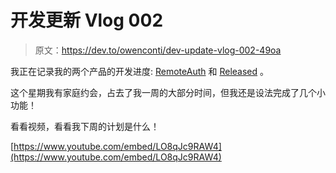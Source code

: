# 开发更新 Vlog 002

> 原文：<https://dev.to/owenconti/dev-update-vlog-002-49oa>

我正在记录我的两个产品的开发进度: [RemoteAuth](https://remoteauth.com) 和 [Released](https://released.xyz) 。

这个星期我有家庭约会，占去了我一周的大部分时间，但我还是设法完成了几个小功能！

看看视频，看看我下周的计划是什么！

[https://www.youtube.com/embed/LO8qJc9RAW4](https://www.youtube.com/embed/LO8qJc9RAW4)